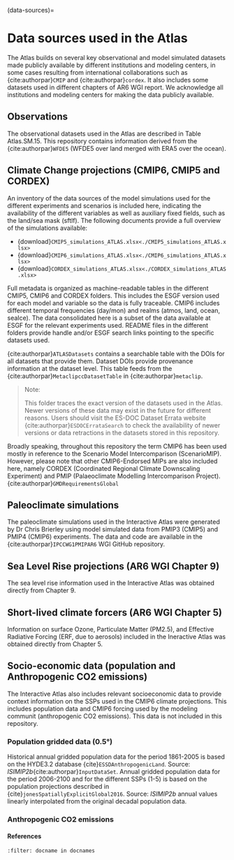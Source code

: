 (data-sources)=
# Data sources used in the Atlas

The Atlas builds on several key observational and model simulated datasets made publicly available by different institutions and modeling centers, in some cases resulting from international collaborations such as {cite:authorpar}`CMIP` and {cite:authorpar}`cordex`. It also includes some datasets used in different chapters of AR6 WGI report. We acknowledge all institutions and modeling centers for making the data publicly available. 

## Observations

The observational datasets used in the Atlas are described in Table Atlas.SM.15. This repository contains information derived from the {cite:authorpar}`WFDE5` (WFDE5 over land merged with ERA5 over the ocean).

## Climate Change projections (CMIP6, CMIP5 and CORDEX)
An inventory of the data sources of the model simulations used for the different experiments and scenarios is included here, indicating the availability of the different variables as well as auxiliary fixed fields, such as the land/sea mask (sftlf). The following documents provide a full overview of the simulations available: 

 * {download}`CMIP5_simulations_ATLAS.xlsx<./CMIP5_simulations_ATLAS.xlsx>`
 * {download}`CMIP6_simulations_ATLAS.xlsx<./CMIP6_simulations_ATLAS.xlsx>`
 * {download}`CORDEX_simulations_ATLAS.xlsx<./CORDEX_simulations_ATLAS.xlsx>`

Full metadata is organized as machine-readable tables in the different CMIP5, CMIP6 and CORDEX folders. This includes the ESGF version used for each model and variable so the data is fully traceable. CMIP6 includes different temporal frequencies (day/mon) and realms (atmos, land, ocean, seaIce). The data consolidated here is a subset of the data available at ESGF for the relevant experiments used.
README files in the different folders provide handle and/or ESGF search links pointing to the specific datasets used.

{cite:authorpar}`ATLASDatasets` contains a searchable table with the DOIs for all datasets that provide them. Dataset DOIs provide provenance information at the dataset level. This table feeds from the {cite:authorpar}`MetaclipccDatasetTable` in {cite:authorpar}`metaclip`.

> Note:
> 
> This folder traces the exact version of the datasets used in the Atlas. Newer versions of these data may exist in the future for different reasons. Users should visit the ES-DOC Dataset Errata website {cite:authorpar}`ESDOCErrataSearch` to check the availability of newer versions or data retractions in the datasets stored in this repository.


Broadly speaking, throughout this repository the term CMIP6 has been used mostly in reference to  the Scenario Model Intercomparison (ScenarioMIP). However, please note that other CMIP6-Endorsed MIPs are also included here, namely CORDEX (Coordinated Regional Climate Downscaling Experiment) and PMIP (Palaeoclimate Modelling Intercomparison Project).
{cite:authorpar}`GMDRequirementsGlobal`

## Paleoclimate simulations

The paleoclimate simulations used in the Interactive Atlas were generated by Dr Chris Brierley using model simulated data from PMIP3 (CMIP5) and PMIP4 (CMIP6) experiments. The data and code are available in the {cite:authorpar}`IPCCWG1PMIPAR6` WGI GitHub repository.  

## Sea Level Rise projections (AR6 WGI Chapter 9)

The sea level rise information used in the Interactive Atlas was obtained directly from Chapter 9.

## Short-lived climate forcers (AR6 WGI Chapter 5)

Information on surface Ozone, Particulate Matter (PM2.5), and Effective Radiative Forcing (ERF, due to aerosols) included in the Ineractive Atlas was obtained directly from Chapter 5.

## Socio-economic data (population and Anthropogenic CO2 emissions)
The Interactive Atlas also includes relevant socioeconomic data to provide context information on the SSPs used in the CMIP6 climate projections. This includes population data and CMIP6 forcing used by the modeling communit (anthropogenic CO2 emissions). This data is not included in this repository.

### Population gridded data (0.5°)
Historical annual gridded population data for the period 1861-2005 is based on the HYDE3.2 database {cite}`ESSDAnthropogenicLand`. Source: *ISIMIP2b*{cite:authorpar}`InputDataSet`. Annual gridded population data for the period 2006-2100 and for the different SSPs (1-5) is based on the population projections described in {cite}`jonesSpatiallyExplicitGlobal2016`. Source: *ISIMIP2b* annual values linearly interpolated from the original decadal population data.

### Anthropogenic CO2 emissions

#### References
```{bibliography}
:filter: docname in docnames
```
<script src="https://utteranc.es/client.js"
        repo="PhantomAurelia/Atlas"
        issue-term="pathname"
        theme="preferred-color-scheme"
        crossorigin="anonymous"
        async>
</script>